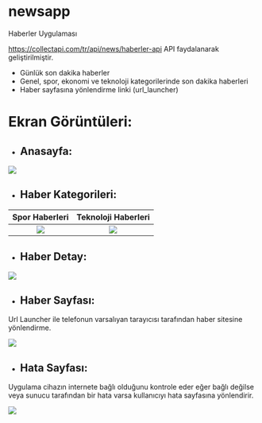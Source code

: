 # newsapp

Haberler Uygulaması

https://collectapi.com/tr/api/news/haberler-api API faydalanarak geliştirilmiştir.

- Günlük son dakika haberler
- Genel, spor, ekonomi ve teknoloji kategorilerinde son dakika haberleri
- Haber sayfasına yönlendirme linki (url_launcher)

# Ekran Görüntüleri:

- ## Anasayfa:

![](https://www.linkpicture.com/q/1_97.png)

- ## Haber Kategorileri:

Spor Haberleri  |  Teknoloji Haberleri | 
:-------------------------:|:-------------------------:
![](https://www.linkpicture.com/q/2_104.png)  |  ![](https://www.linkpicture.com/q/3_49.png)

- ## Haber Detay:

![](https://www.linkpicture.com/q/4_243.png)

- ## Haber Sayfası:

Url Launcher ile telefonun varsalıyan tarayıcısı tarafından haber sitesine yönlendirme.

![](https://www.linkpicture.com/q/5_184.png)

- ## Hata Sayfası:

Uygulama cihazın internete bağlı olduğunu kontrole eder eğer bağlı değilse veya sunucu tarafından bir hata varsa kullanıcıyı hata sayfasına yönlendirir.

![](https://www.linkpicture.com/q/6_519.png)
